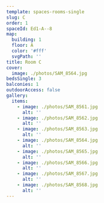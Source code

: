 ```yaml
---
template: spaces-rooms-single
slug: C
order: 1
spaceId: Ed1-A--8
map: 
  building: 1
  floor: A
  color: '#fff'
  svgPath: ''
title: Room C
cover:
  image: ./photos/SAM_8564.jpg
bedsSingle: 3
balconies: 1
outdoorAccess: false
gallery:
  items:
    - image: ./photos/SAM_8561.jpg
      alt: ''
    - image: ./photos/SAM_8562.jpg
      alt: ''
    - image: ./photos/SAM_8563.jpg
      alt: ''
    - image: ./photos/SAM_8564.jpg
      alt: ''
    - image: ./photos/SAM_8565.jpg
      alt: ''
    - image: ./photos/SAM_8566.jpg
      alt: ''
    - image: ./photos/SAM_8567.jpg
      alt: ''
    - image: ./photos/SAM_8568.jpg
      alt: ''
---
```

